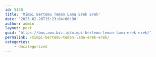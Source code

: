 ```yaml
---
id: 5150
title: 'Mimpi Bertemu Teman Lama Erek Erek'
date: '2023-02-28T15:23:04+00:00'
author: admin
layout: post
guid: 'https://bos.awn.biz.id/mimpi-bertemu-teman-lama-erek-erek/'
permalink: /mimpi-bertemu-teman-lama-erek-erek/
categories:
    - Uncategorized
---
```


